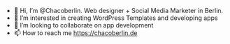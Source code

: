 - 👋 Hi, I’m @Chacoberlin. Web designer + Social Media Marketer in Berlin. 
- 👀 I’m interested in creating WordPress Templates and developing apps
- 💞️ I’m looking to collaborate on app development 
- 📫 How to reach me https://chacoberlin.de

<!---
Chacoberlin/Chacoberlin is a ✨ special ✨ repository because its `README.md` (this file) appears on your GitHub profile.
You can click the Preview link to take a look at your changes.
--->
